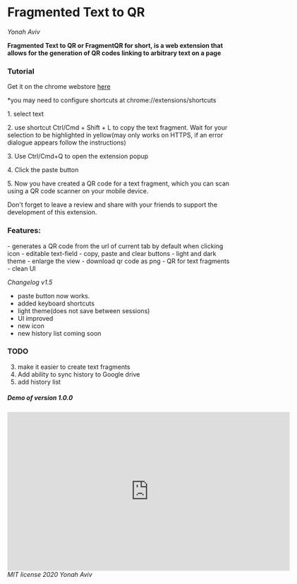 <h1>Fragmented Text to QR</h1><p>
<em>Yonah Aviv</em>

<b>Fragmented Text to QR or FragmentQR for short, is a web extension that allows for the generation of QR codes linking to arbitrary text on a page</b>

<h3>Tutorial</h3><p>
  Get it on the chrome webstore <a href="https://chrome.google.com/webstore/detail/cabodnfakameckfbbgkciiifempglloj">here</a><P>
*you may need to configure shortcuts at chrome://extensions/shortcuts<p>
1. select text<p>
2. use shortcut Ctrl/Cmd + Shift + L to copy the text fragment. Wait for your selection to be highlighted in yellow(may only works on HTTPS, if an error dialogue appears follow the instructions)<p>
3. Use Ctrl/Cmd+Q to open the extension popup<p>
4. Click the paste button<p>
5. Now you have created a QR code for a text fragment, which you can scan using a QR code scanner on your mobile device.<p>
Don't forget to leave a review and share with your friends to support the development of this extension.

<h3>Features:</h3><p> 
- generates a QR code from the url of current tab by default when clicking icon
- editable text-field 
- copy, paste and clear buttons
- light and dark theme
- enlarge the view
- download qr code as png
- QR for text fragments 
- clean UI
  
<em>Changelog v1.5</em><p>
- paste button now works.
- added keyboard shortcuts
- light theme(does not save between sessions)
- UI improved
- new icon
- new history list coming soon

<h3>TODO</h3><p>

3. make it easier to create text fragments
3. Add ability to sync history to Google drive
4. add history list

<h5>Demo of version 1.0.0</h5>
<iframe width="640" height="360" src="https://www.youtube.com/embed/10U6ycpN3CQ" frameborder="0" allow="accelerometer; autoplay; clipboard-write; encrypted-media; gyroscope; picture-in-picture" allowfullscreen></iframe>
<em>MIT license 2020 Yonah Aviv</em>
